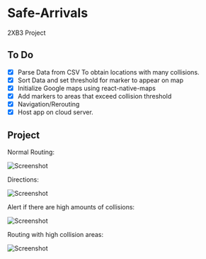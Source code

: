 # Safe-Arrivals
2XB3 Project
## To Do
- [x] Parse Data from CSV To obtain locations with many collisions.
- [x] Sort Data and set threshold for marker to appear on map
- [x] Initialize Google maps using react-native-maps
- [x] Add markers to areas that exceed collision threshold
- [x] Navigation/Rerouting
- [x] Host app on cloud server.

## Project

Normal Routing:

![Screenshot](route.png)

Directions:

![Screenshot](direction.png)

Alert if there are high amounts of collisions:

![Screenshot](alert.png)

Routing with high collision areas:

![Screenshot](risk.png)
